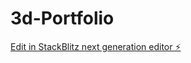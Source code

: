 # 3d-Portfolio

[Edit in StackBlitz next generation editor ⚡️](https://stackblitz.com/~/github.com/karanyede/3d-Portfolio)